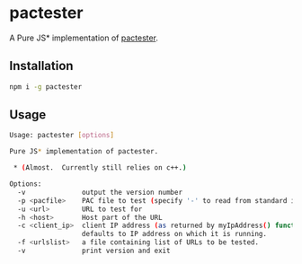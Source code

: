 # pactester

A Pure JS* implementation of [pactester](https://github.com/manugarg/pacparser).

## Installation

```sh
npm i -g pactester
```

## Usage

```sh
Usage: pactester [options]

Pure JS* implementation of pactester.

 * (Almost.  Currently still relies on c++.)

Options:
  -v              output the version number
  -p <pacfile>    PAC file to test (specify '-' to read from standard input)
  -u <url>        URL to test for
  -h <host>       Host part of the URL
  -c <client_ip>  client IP address (as returned by myIpAddress() function in PAC files),
                  defaults to IP address on which it is running.
  -f <urlslist>   a file containing list of URLs to be tested.
  -v              print version and exit
```